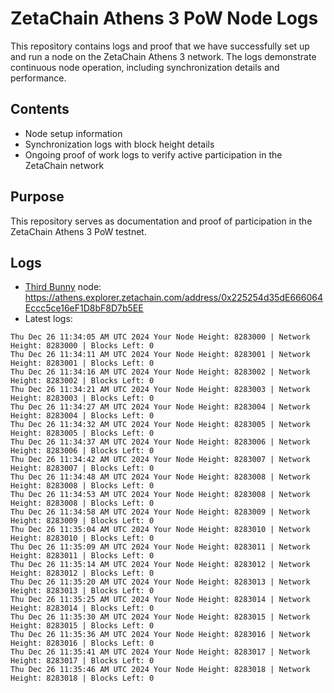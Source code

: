 # ZetaChain Athens 3 PoW Node Logs
This repository contains logs and proof that we have successfully set up and run a node on the ZetaChain Athens 3 network. The logs demonstrate continuous node operation, including synchronization details and performance.

## Contents
- Node setup information
- Synchronization logs with block height details
- Ongoing proof of work logs to verify active participation in the ZetaChain network

## Purpose
This repository serves as documentation and proof of participation in the ZetaChain Athens 3 PoW testnet.

## Logs

- [Third Bunny](https://thirdbunny.xyz/) node: https://athens.explorer.zetachain.com/address/0x225254d35dE666064Eccc5ce16eF1D8bF8D7b5EE
- Latest logs:
```
Thu Dec 26 11:34:05 AM UTC 2024 Your Node Height: 8283000 | Network Height: 8283000 | Blocks Left: 0
Thu Dec 26 11:34:11 AM UTC 2024 Your Node Height: 8283001 | Network Height: 8283001 | Blocks Left: 0
Thu Dec 26 11:34:16 AM UTC 2024 Your Node Height: 8283002 | Network Height: 8283002 | Blocks Left: 0
Thu Dec 26 11:34:21 AM UTC 2024 Your Node Height: 8283003 | Network Height: 8283003 | Blocks Left: 0
Thu Dec 26 11:34:27 AM UTC 2024 Your Node Height: 8283004 | Network Height: 8283004 | Blocks Left: 0
Thu Dec 26 11:34:32 AM UTC 2024 Your Node Height: 8283005 | Network Height: 8283005 | Blocks Left: 0
Thu Dec 26 11:34:37 AM UTC 2024 Your Node Height: 8283006 | Network Height: 8283006 | Blocks Left: 0
Thu Dec 26 11:34:42 AM UTC 2024 Your Node Height: 8283007 | Network Height: 8283007 | Blocks Left: 0
Thu Dec 26 11:34:48 AM UTC 2024 Your Node Height: 8283008 | Network Height: 8283008 | Blocks Left: 0
Thu Dec 26 11:34:53 AM UTC 2024 Your Node Height: 8283008 | Network Height: 8283008 | Blocks Left: 0
Thu Dec 26 11:34:58 AM UTC 2024 Your Node Height: 8283009 | Network Height: 8283009 | Blocks Left: 0
Thu Dec 26 11:35:04 AM UTC 2024 Your Node Height: 8283010 | Network Height: 8283010 | Blocks Left: 0
Thu Dec 26 11:35:09 AM UTC 2024 Your Node Height: 8283011 | Network Height: 8283011 | Blocks Left: 0
Thu Dec 26 11:35:14 AM UTC 2024 Your Node Height: 8283012 | Network Height: 8283012 | Blocks Left: 0
Thu Dec 26 11:35:20 AM UTC 2024 Your Node Height: 8283013 | Network Height: 8283013 | Blocks Left: 0
Thu Dec 26 11:35:25 AM UTC 2024 Your Node Height: 8283014 | Network Height: 8283014 | Blocks Left: 0
Thu Dec 26 11:35:30 AM UTC 2024 Your Node Height: 8283015 | Network Height: 8283015 | Blocks Left: 0
Thu Dec 26 11:35:36 AM UTC 2024 Your Node Height: 8283016 | Network Height: 8283016 | Blocks Left: 0
Thu Dec 26 11:35:41 AM UTC 2024 Your Node Height: 8283017 | Network Height: 8283017 | Blocks Left: 0
Thu Dec 26 11:35:46 AM UTC 2024 Your Node Height: 8283018 | Network Height: 8283018 | Blocks Left: 0
```
